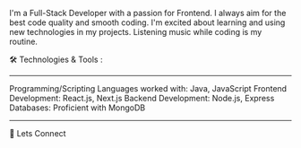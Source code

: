 I'm a Full-Stack Developer with a passion for Frontend. I always aim for the best code quality and smooth coding. I'm excited about learning and using new technologies in my projects. Listening music while coding is my routine.

🛠️ Technologies & Tools :
_________________________________________________________________________
Programming/Scripting Languages worked with: Java, JavaScript
Frontend Development: React.js, Next.js
Backend Development: Node.js, Express
Databases: Proficient with MongoDB

__________________________________________________________________________
🐶 Lets Connect
